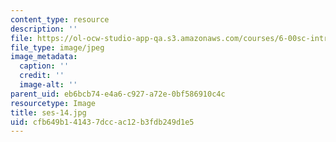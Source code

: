 ```yaml
---
content_type: resource
description: ''
file: https://ol-ocw-studio-app-qa.s3.amazonaws.com/courses/6-00sc-introduction-to-computer-science-and-programming-spring-2011/cfb649b141437dccac12b3fdb249d1e5_ses-14.jpg
file_type: image/jpeg
image_metadata:
  caption: ''
  credit: ''
  image-alt: ''
parent_uid: eb6bcb74-e4a6-c927-a72e-0bf586910c4c
resourcetype: Image
title: ses-14.jpg
uid: cfb649b1-4143-7dcc-ac12-b3fdb249d1e5
---
```

